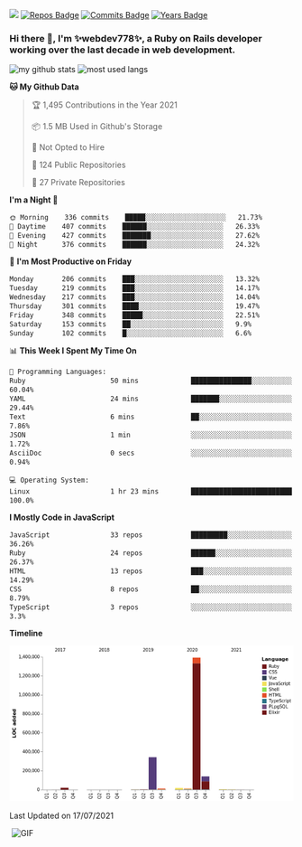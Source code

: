 ![](https://visitor-badge.glitch.me/badge?page_id=webdev778.webdev778)
[![Repos Badge](https://badges.pufler.dev/repos/webdev778)](https://badges.pufler.dev)
[![Commits Badge](https://badges.pufler.dev/commits/monthly/webdev778)](https://badges.pufler.dev)
[![Years Badge](https://badges.pufler.dev/years/webdev778)](https://badges.pufler.dev)
### Hi there 👋, I'm ✨webdev778✨, a Ruby on Rails developer working over the last decade in web development.


![my github stats](https://github-readme-stats.vercel.app/api?username=webdev778&show_icons=true&theme=tokyonight&line_height=27)
![most used langs](https://github-readme-stats.vercel.app/api/top-langs/?username=webdev778&hide=css,html&theme=tokyonight)

<!--START_SECTION:waka-->
**🐱 My Github Data** 

> 🏆 1,495 Contributions in the Year 2021
 > 
> 📦 1.5 MB Used in Github's Storage 
 > 
> 🚫 Not Opted to Hire
 > 
> 📜 124 Public Repositories 
 > 
> 🔑 27 Private Repositories  
 > 
**I'm a Night 🦉** 

```text
🌞 Morning    336 commits    █████░░░░░░░░░░░░░░░░░░░░   21.73% 
🌆 Daytime    407 commits    ██████░░░░░░░░░░░░░░░░░░░   26.33% 
🌃 Evening    427 commits    ███████░░░░░░░░░░░░░░░░░░   27.62% 
🌙 Night      376 commits    ██████░░░░░░░░░░░░░░░░░░░   24.32%

```
📅 **I'm Most Productive on Friday** 

```text
Monday       206 commits    ███░░░░░░░░░░░░░░░░░░░░░░   13.32% 
Tuesday      219 commits    ███░░░░░░░░░░░░░░░░░░░░░░   14.17% 
Wednesday    217 commits    ███░░░░░░░░░░░░░░░░░░░░░░   14.04% 
Thursday     301 commits    ████░░░░░░░░░░░░░░░░░░░░░   19.47% 
Friday       348 commits    █████░░░░░░░░░░░░░░░░░░░░   22.51% 
Saturday     153 commits    ██░░░░░░░░░░░░░░░░░░░░░░░   9.9% 
Sunday       102 commits    █░░░░░░░░░░░░░░░░░░░░░░░░   6.6%

```


📊 **This Week I Spent My Time On** 

```text
💬 Programming Languages: 
Ruby                     50 mins             ███████████████░░░░░░░░░░   60.04% 
YAML                     24 mins             ███████░░░░░░░░░░░░░░░░░░   29.44% 
Text                     6 mins              ██░░░░░░░░░░░░░░░░░░░░░░░   7.86% 
JSON                     1 min               ░░░░░░░░░░░░░░░░░░░░░░░░░   1.72% 
AsciiDoc                 0 secs              ░░░░░░░░░░░░░░░░░░░░░░░░░   0.94%

💻 Operating System: 
Linux                    1 hr 23 mins        █████████████████████████   100.0%

```

**I Mostly Code in JavaScript** 

```text
JavaScript               33 repos            █████████░░░░░░░░░░░░░░░░   36.26% 
Ruby                     24 repos            ██████░░░░░░░░░░░░░░░░░░░   26.37% 
HTML                     13 repos            ███░░░░░░░░░░░░░░░░░░░░░░   14.29% 
CSS                      8 repos             ██░░░░░░░░░░░░░░░░░░░░░░░   8.79% 
TypeScript               3 repos             ░░░░░░░░░░░░░░░░░░░░░░░░░   3.3%

```


**Timeline**

![Chart not found](https://raw.githubusercontent.com/webdev778/webdev778/master/charts/bar_graph.png) 


 Last Updated on 17/07/2021
<!--END_SECTION:waka-->

<img align="right" alt="GIF" src="https://github.com/webdev778/webdev778/blob/main/code.gif?raw=true" width="500" height="320" />

<!--
**webdev778/webdev778** is a ✨ _special_ ✨ repository because its `README.md` (this file) appears on your GitHub profile.

Here are some ideas to get you started:

- 🔭 I’m currently working on ...
- 🌱 I’m currently learning ...
- 👯 I’m looking to collaborate on ...
- 🤔 I’m looking for help with ...
- 💬 Ask me about ...
- 📫 How to reach me: ...
- 😄 Pronouns: ...
- ⚡ Fun fact: ...
-->
